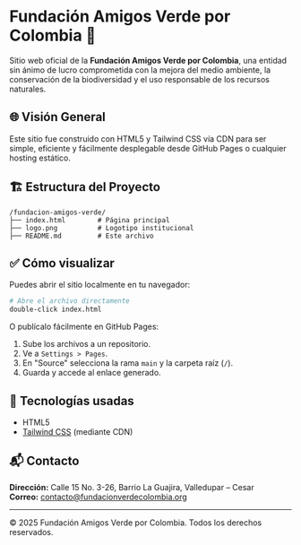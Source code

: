 # Fundación Amigos Verde por Colombia 🌱

Sitio web oficial de la **Fundación Amigos Verde por Colombia**, una entidad sin ánimo de lucro comprometida con la mejora del medio ambiente, la conservación de la biodiversidad y el uso responsable de los recursos naturales.

## 🌐 Visión General

Este sitio fue construido con HTML5 y Tailwind CSS vía CDN para ser simple, eficiente y fácilmente desplegable desde GitHub Pages o cualquier hosting estático.

## 🏗 Estructura del Proyecto

```
/fundacion-amigos-verde/
├── index.html        # Página principal
├── logo.png          # Logotipo institucional
├── README.md         # Este archivo
```

## ✅ Cómo visualizar

Puedes abrir el sitio localmente en tu navegador:

```bash
# Abre el archivo directamente
double-click index.html
```

O publícalo fácilmente en GitHub Pages:

1. Sube los archivos a un repositorio.
2. Ve a `Settings > Pages`.
3. En "Source" selecciona la rama `main` y la carpeta raíz (`/`).
4. Guarda y accede al enlace generado.

## 🔧 Tecnologías usadas

- HTML5
- [Tailwind CSS](https://tailwindcss.com/) (mediante CDN)

## 📬 Contacto

**Dirección:** Calle 15 No. 3-26, Barrio La Guajira, Valledupar – Cesar  
**Correo:** contacto@fundacionverdecolombia.org

---

© 2025 Fundación Amigos Verde por Colombia. Todos los derechos reservados.
